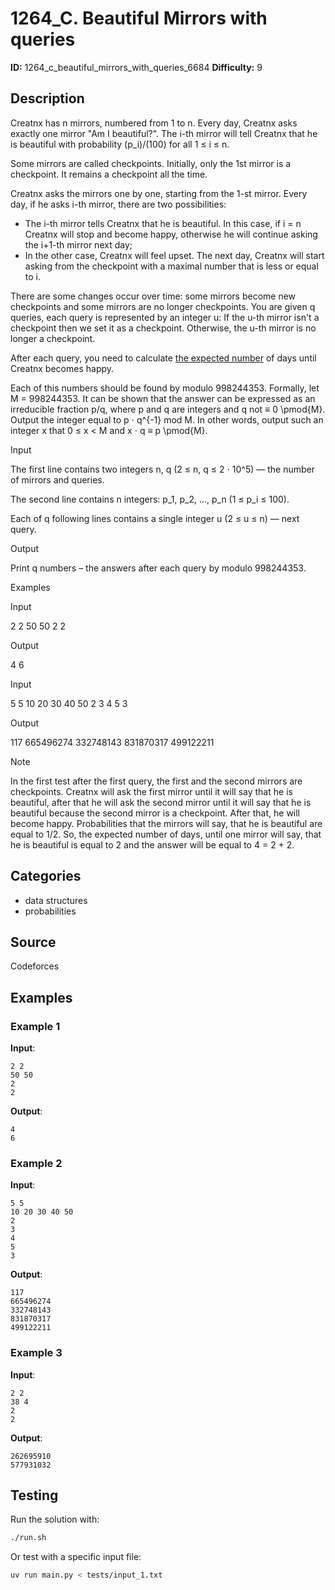 # 1264_C. Beautiful Mirrors with queries

**ID:** 1264_c_beautiful_mirrors_with_queries_6684
**Difficulty:** 9

## Description

Creatnx has n mirrors, numbered from 1 to n. Every day, Creatnx asks exactly one mirror "Am I beautiful?". The i-th mirror will tell Creatnx that he is beautiful with probability (p_i)/(100) for all 1 ≤ i ≤ n.

Some mirrors are called checkpoints. Initially, only the 1st mirror is a checkpoint. It remains a checkpoint all the time.

Creatnx asks the mirrors one by one, starting from the 1-st mirror. Every day, if he asks i-th mirror, there are two possibilities:

  * The i-th mirror tells Creatnx that he is beautiful. In this case, if i = n Creatnx will stop and become happy, otherwise he will continue asking the i+1-th mirror next day; 
  * In the other case, Creatnx will feel upset. The next day, Creatnx will start asking from the checkpoint with a maximal number that is less or equal to i. 



There are some changes occur over time: some mirrors become new checkpoints and some mirrors are no longer checkpoints. You are given q queries, each query is represented by an integer u: If the u-th mirror isn't a checkpoint then we set it as a checkpoint. Otherwise, the u-th mirror is no longer a checkpoint.

After each query, you need to calculate [the expected number](https://en.wikipedia.org/wiki/Expected_value) of days until Creatnx becomes happy.

Each of this numbers should be found by modulo 998244353. Formally, let M = 998244353. It can be shown that the answer can be expressed as an irreducible fraction p/q, where p and q are integers and q not ≡ 0 \pmod{M}. Output the integer equal to p ⋅ q^{-1} mod M. In other words, output such an integer x that 0 ≤ x < M and x ⋅ q ≡ p \pmod{M}.

Input

The first line contains two integers n, q (2 ≤ n, q ≤ 2 ⋅ 10^5) — the number of mirrors and queries.

The second line contains n integers: p_1, p_2, …, p_n (1 ≤ p_i ≤ 100).

Each of q following lines contains a single integer u (2 ≤ u ≤ n) — next query.

Output

Print q numbers – the answers after each query by modulo 998244353.

Examples

Input


2 2
50 50
2
2


Output


4
6


Input


5 5
10 20 30 40 50
2
3
4
5
3


Output


117
665496274
332748143
831870317
499122211

Note

In the first test after the first query, the first and the second mirrors are checkpoints. Creatnx will ask the first mirror until it will say that he is beautiful, after that he will ask the second mirror until it will say that he is beautiful because the second mirror is a checkpoint. After that, he will become happy. Probabilities that the mirrors will say, that he is beautiful are equal to 1/2. So, the expected number of days, until one mirror will say, that he is beautiful is equal to 2 and the answer will be equal to 4 = 2 + 2.

## Categories

- data structures
- probabilities

## Source

Codeforces

## Examples

### Example 1

**Input**:
```
2 2
50 50
2
2
```

**Output**:
```
4
6
```

### Example 2

**Input**:
```
5 5
10 20 30 40 50
2
3
4
5
3
```

**Output**:
```
117
665496274
332748143
831870317
499122211
```

### Example 3

**Input**:
```
2 2
38 4
2
2
```

**Output**:
```
262695910
577931032
```


## Testing

Run the solution with:

```bash
./run.sh
```

Or test with a specific input file:

```bash
uv run main.py < tests/input_1.txt
```
